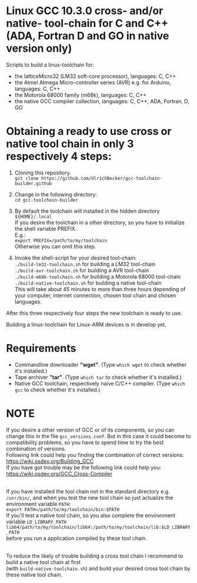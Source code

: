 # Linux GCC 10.3.0 cross- and/or native- tool-chain for C and C++ (ADA, Fortran D and GO in native version only)
Scripts to build a linux-toolchain for:
+ the latticeMicro32 (LM32 soft-core processor), languages: C, C++
+ the Atmel Atmega Micro-controller series (AVR) e.g. for Arduino, languages: C, C++
+ the Motorola 68000 family (m68k), languages: C, C++
+ the native GCC compiler collection, languages: C, C++, ADA, Fortran, D, GO

# Obtaining a ready to use cross or native tool chain in only 3 respectively 4 steps:

1) Cloning this repository.<br/>
```git clone https://github.com/UlrichBecker/gcc-toolchain-builder.github```

2) Change in the following directory:<br/>
```cd gcc-toolchain-builder```

3) By default the toolchain will installed in the hidden directory<br/>
```${HOME}/.local```<br/>
If you desire the toolchain in a other directory, so you have to initialize the shell variable PREFIX.<br/>
E.g.:<br/>
```export PREFIX=/path/to/my/toolchain```<br/>
Otherwise you can omit this step.

4) Invoke the shell-script for your desired tool-chain:<br/>
```./build-lm32-toolchain.sh``` for building a LM32 tool-chain<br/>
```./build-avr-toolchain.sh``` for building a AVR tool-chain<br/>
```./build-m68k-toolchain.sh``` for building a Motorola 68000 tool-chain<br/>
```./build-native-toolchain.sh``` for building a native tool-chain<br/>
This will take about 45 minutes to more than three hours depending of your computer, internet connection, chosen tool chain and chosen languages.

After this three respectively four steps the new toolchain is ready to use.

Building a linux-toolchain for Linux-ARM devices is in develop yet.

# Requirements
+ Commandline downloader <b>"wget"</b>. (Type ```which wget``` to check whether it's installed.)
+ Tape archiver <b>"tar"</b>. (Type ```which tar``` to check whether it's installed.)
+ Native GCC toolchain, respectively naive C/C++ compiler. (Type ```which gcc``` to check whether it's installed.)

# NOTE
If you desire a other version of GCC or of its components, so you can change this in the file ```gcc_versions.conf```.
But in this case it could become to compatibility problems, so you have to spend time to try the best combination of versions.
<br/>Following link could help you finding the combination of correct versions: https://wiki.osdev.org/Building_GCC<br/>
If you have got trouble may be the following link could help you: https://wiki.osdev.org/GCC_Cross-Compiler<br/><br/>

If you have installed the tool chain not in the standard directory e.g. ```/usr/bin/```,
and when you test the new tool chain so just actualize the environment variable ```PATH```:<br/>
```export PATH=/path/to/my/toolchain/bin:$PATH```<br/>
If you'll test a native tool chain, so you also complete the environment variable ```LD_LIBRARY_PATH```<br/>
```lib64/path/to/my/toolchain/lib64:/path/to/my/toolchain/lib:$LD_LIBRARY_PATH```<br/>
before you run a application compiled by these tool chain.</br></br>

To reduce the likely of trouble building a cross tool chain I recommend to build a native tool chain at first</br>(with ```build-native-toolchain.sh```) and build your desired cross tool chain by these native tool chain. 

